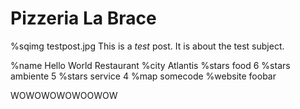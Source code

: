 # Pizzeria La Brace
%sqimg testpost.jpg
This is a *test* post. It is about the test subject.

%name Hello World Restaurant
%city Atlantis
%stars food 6
%stars ambiente 5
%stars service 4
%map somecode
%website foobar


WOWOWOWOWOOWOW
